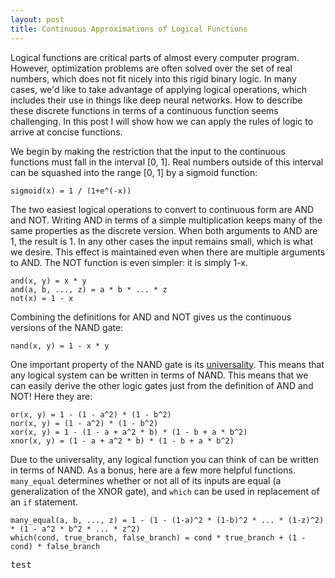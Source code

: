 ```yaml
---
layout: post
title: Continuous Approximations of Logical Functions
---
```


Logical functions are critical parts of almost every computer program. However, optimization problems are often solved over the set of real numbers, which does not fit nicely into this rigid binary logic. In many cases, we'd like to take advantage of applying logical operations, which includes their use in things like deep neural networks. How to describe these discrete functions in terms of a continuous function seems challenging. In this post I will show how we can apply the rules of logic to arrive at concise functions.

We begin by making the restriction that the input to the continuous functions must fall in the interval [0, 1]. Real numbers outside of this interval can be squashed into the range [0, 1] by a sigmoid function:

```
sigmoid(x) = 1 / (1+e^(-x))
```

The two easiest logical operations to convert to continuous form are AND and NOT. Writing AND in terms of a simple multiplication keeps many of the same properties as the discrete version. When both arguments to AND are 1, the result is 1. In any other cases the input remains small, which is what we desire. This effect is maintained even when there are multiple arguments to AND. The NOT function is even simpler: it is simply 1-x.

```
and(x, y) = x * y
and(a, b, ..., z) = a * b * ... * z
not(x) = 1 - x
```

Combining the definitions for AND and NOT gives us the continuous versions of the NAND gate:

```
nand(x, y) = 1 - x * y
```

One important property of the NAND gate is its [universality](https://en.wikipedia.org/wiki/NAND_logic). This means that any logical system can be written in terms of NAND. This means that we can easily derive the other logic gates just from the definition of AND and NOT! Here they are:

```
or(x, y) = 1 - (1 - a^2) * (1 - b^2)
nor(x, y) = (1 - a^2) * (1 - b^2)
xor(x, y) = 1 - (1 - a + a^2 * b) * (1 - b + a * b^2)
xnor(x, y) = (1 - a + a^2 * b) * (1 - b + a * b^2)
```

Due to the universality, any logical function you can think of can be written in terms of NAND. As a bonus, here are a few more helpful functions. ``many_equal`` determines whether or not all of its inputs are equal (a generalization of the XNOR gate), and ``which`` can be used in replacement of an ``if`` statement.

```
many_equal(a, b, ..., z) = 1 - (1 - (1-a)^2 * (1-b)^2 * ... * (1-z)^2) * (1 - a^2 * b^2 * ... * z^2)
which(cond, true_branch, false_branch) = cond * true_branch + (1 - cond) * false_branch
```

<pre>
test
</pre>